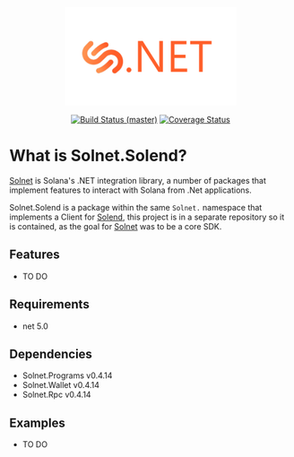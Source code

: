 <p align="center">
    <img src="/assets/icon.png" margin="auto" height="175"/>
</p>
<p align="center">
    <a href="https://github.com/bmresearch/Solnet.Solend/actions/workflows/dotnet.yml">
        <img src="https://github.com/bmresearch/Solnet.Solend/actions/workflows/dotnet.yml/badge.svg"
            alt="Build Status (master)" ></a>
    <a href="https://coveralls.io/github/bmresearch/Solnet.Solend?branch=master">
        <img src="https://coveralls.io/repos/github/bmresearch/Solnet.Solend/badge.svg?branch=master" 
            alt="Coverage Status" ></a>
</p>

# What is Solnet.Solend?

[Solnet](https://github.com/bmresearch/Solnet) is Solana's .NET integration library, a number of packages that implement features to interact with
Solana from .Net applications.

Solnet.Solend is a package within the same `Solnet.` namespace that implements a Client for [Solend](https://solend.fi/), this project is in a
separate repository so it is contained, as the goal for [Solnet](https://github.com/bmresearch/Solnet) was to be a core SDK.

## Features

- TO DO

## Requirements
- net 5.0

## Dependencies
- Solnet.Programs v0.4.14
- Solnet.Wallet v0.4.14
- Solnet.Rpc v0.4.14

## Examples

- TO DO

